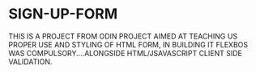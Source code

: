 # SIGN-UP-FORM

THIS IS A PROJECT FROM ODIN PROJECT AIMED AT TEACHING US PROPER USE AND STYLING OF HTML FORM, IN BUILDING IT FLEXBOS WAS COMPULSORY....ALONGSIDE HTML/JSAVASCRIPT CLIENT SIDE VALIDATION.